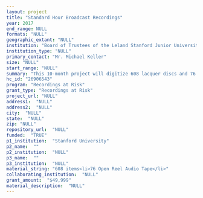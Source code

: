 ```yaml
--- 
layout: project 
title: "Standard Hour Broadcast Recordings"
year: 2017
end_range: NULL
formats: "NULL"
geographic_extant: "NULL"
institution: "Board of Trustees of the Leland Stanford Junior University"
institution_type: "NULL"
primary_contact: "Mr. Michael Keller"
size: "NULL"
start_range: "NULL"
summary: "This 10-month project will digitize 608 lacquer discs and 76 tapes of the Standard Hour program (1938-1955), the first radio series in the US devoted to symphonic music. The program was broadcast from 1926 to 1955, winning the George Peabody Medal for exceptional contributions to music in America in 1942. These live concerts of the San Francisco, Seattle, and Portland Symphonies, Los Angeles Philharmonic, and Hollywood Bowl were broadcast throughout the Western US. The collection is a significant primary source for how the orchestras of the period actually played in concert and how cultural programming was received by the general American public. The Standard Hour featured important performers including conductors Pierre Monteux, Leopold Stokowski, and Antal Dorati; violinist Yehudi Menuhin; cellist Gregor Piatigorsky; pianist Robert Casadesus; and singer Jussi Björling. The broadcasts are documented on deteriorating lacquer discs and reel tapes that were produced in very limited quantities."
hc_id: "26906543"
program: "Recordings at Risk"
grant_type: "Recordings at Risk"
project_url: "NULL"
address1:  "NULL"
address2:  "NULL"
city:  "NULL"
state:  "NULL"
zip: "NULL"
repository_url:  "NULL"
funded:  "TRUE"
p1_institution:  "Stanford University"
p2_name:  ""
p2_institution:  "NULL"
p3_name:  ""
p3_institution:  "NULL"
material_string: "608 items<li>76 Open Reel Audio Tape</li>"
collaborating_institution:  "NULL"
grant_amount:  "$49,999"
material_description:  "NULL"
---
```

